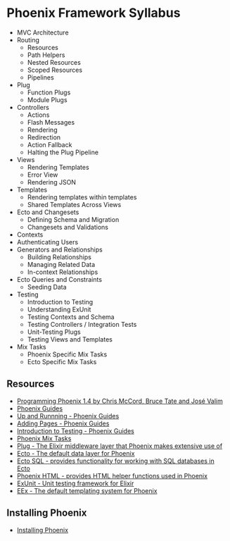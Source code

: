 # Phoenix Framework Syllabus

  - MVC Architecture
  - Routing
    - Resources
    - Path Helpers
    - Nested Resources
    - Scoped Resources
    - Pipelines
  - Plug
    - Function Plugs
    - Module Plugs
  - Controllers
    - Actions
    - Flash Messages
    - Rendering
    - Redirection
    - Action Fallback
    - Halting the Plug Pipeline
  - Views
    - Rendering Templates
    - Error View
    - Rendering JSON
  - Templates
    - Rendering templates within templates
    - Shared Templates Across Views
  - Ecto and Changesets
    - Defining Schema and Migration
    - Changesets and Validations
  - Contexts
  - Authenticating Users
  - Generators and Relationships
    - Building Relationships
    - Managing Related Data
    - In-context Relationships
  - Ecto Queries and Constraints
    - Seeding Data
  - Testing
    - Introduction to Testing
    - Understanding ExUnit
    - Testing Contexts and Schema
    - Testing Controllers / Integration Tests
    - Unit-Testing Plugs
    - Testing Views and Templates
  - Mix Tasks
    - Phoenix Specific Mix Tasks
    - Ecto Specific Mix Tasks

## Resources

  - [Programming Phoenix 1.4 by Chris McCord, Bruce Tate and José Valim](https://pragprog.com/book/phoenix14/programming-phoenix-1-4 "Programming Phoenix 1.4")
  - [Phoenix Guides](https://hexdocs.pm/phoenix/overview.html "Phoenix Guides")
  - [Up and Runnning - Phoenix Guides](https://hexdocs.pm/phoenix/up_and_running.html "Up and Runnning - Phoenix Guides")
  - [Adding Pages - Phoenix Guides](https://hexdocs.pm/phoenix/adding_pages.html "Adding Pages - Phoenix Guides")
  - [Introduction to Testing - Phoenix Guides](https://hexdocs.pm/phoenix/testing.html "Introduction to Testing - Phoenix Guides")
  - [Phoenix Mix Tasks](https://hexdocs.pm/phoenix/phoenix_mix_tasks.html "Phoenix Mix Tasks")
  - [Plug - The Elixir middleware layer that Phoenix makes extensive use of](https://hexdocs.pm/plug "Plug Documentation")
  - [Ecto - The default data layer for Phoenix](https://hexdocs.pm/ecto/ "Ecto Documentation")
  - [Ecto SQL - provides functionality for working with SQL databases in Ecto](https://hexdocs.pm/ecto_sql/ "Ecto SQL Documentation")
  - [Phoenix HTML - provides HTML helper functions used in Phoenix](https://hexdocs.pm/phoenix_html/ "Phoenix HTML Documentation")
  - [ExUnit - Unit testing framework for Elixir](https://hexdocs.pm/ex_unit/ExUnit.html "ExUnit Documentation")
  - [EEx - The default templating system for Phoenix](https://hexdocs.pm/eex/EEx.html "EEx Documentation")

## Installing Phoenix

  - [Installing Phoenix](https://hexdocs.pm/phoenix/installation.html "Installing Phoenix")
